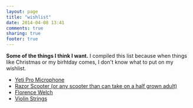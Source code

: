 ```yaml
---
layout: page
title: "wishlist"
date: 2014-04-08 13:41
comments: true
sharing: true
footer: true
---
```


<b>Some of the things I think I want.</b>
I compiled this list because when things like Christmas or my birhtday
comes, I don't know what to put on my wishlist.

+ <a href="http://bluemic.com/yetipro">Yeti Pro Microphone</a>
+ <a href="http://www.razor.com/products/kick-scooters/">Razor Scooter (or any scooter than can take on a half grown adult)</a>
+ <a href="http://florenceandthemachine.net/">Florence Welch</a>
+ <a href="http://www.thomastik-infeld.com/family-detail/Dominant%20Violin">Violin Strings</a>
